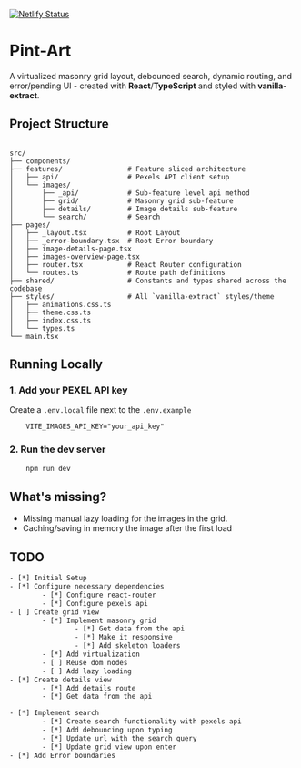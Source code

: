 [![Netlify Status](https://api.netlify.com/api/v1/badges/59da70d1-67f6-4000-b3e4-f0649920d169/deploy-status)](https://app.netlify.com/sites/pint-art/deploys)

# Pint-Art
A virtualized masonry grid layout, debounced search, dynamic routing, and error/pending UI - created with **React**/**TypeScript** and styled with **vanilla-extract**.



## Project Structure
```

src/
├── components/              
├── features/                # Feature sliced architecture
│   ├── api/                 # Pexels API client setup
│   └── images/              
│       ├── _api/            # Sub-feature level api method
│       ├── grid/            # Masonry grid sub-feature
│       ├── details/         # Image details sub-feature
│       └── search/          # Search
├── pages/                   
│   ├── _layout.tsx          # Root Layout
│   ├── _error-boundary.tsx  # Root Error boundary
│   ├── image-details-page.tsx
│   ├── images-overview-page.tsx
│   ├── router.tsx           # React Router configuration
│   └── routes.ts            # Route path definitions
├── shared/                  # Constants and types shared across the codebase
├── styles/                  # All `vanilla-extract` styles/theme
│   ├── animations.css.ts
│   ├── theme.css.ts
│   ├── index.css.ts
│   └── types.ts
└── main.tsx                 

```


## Running Locally
### 1. Add your PEXEL API key

Create a `.env.local` file next to the `.env.example`

  ```env
      VITE_IMAGES_API_KEY="your_api_key"
  ```

### 2. Run the dev server

  ```bash
      npm run dev
  ```


## What's missing?
* Missing manual lazy loading for the images in the grid.
* Caching/saving in memory the image after the first load


## TODO

```txt
- [*] Initial Setup
- [*] Configure necessary dependencies
        - [*] Configure react-router
        - [*] Configure pexels api
- [ ] Create grid view
        - [*] Implement masonry grid
                - [*] Get data from the api
                - [*] Make it responsive
                - [*] Add skeleton loaders
        - [*] Add virtualization
        - [ ] Reuse dom nodes 
        - [ ] Add lazy loading
- [*] Create details view
        - [*] Add details route
        - [*] Get data from the api

- [*] Implement search
        - [*] Create search functionality with pexels api
        - [*] Add debouncing upon typing 
        - [*] Update url with the search query
        - [*] Update grid view upon enter
- [*] Add Error boundaries

```